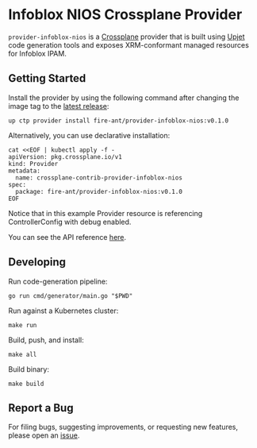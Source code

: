 # Infoblox NIOS Crossplane Provider

`provider-infoblox-nios` is a [Crossplane](https://crossplane.io/) provider that
is built using [Upjet](https://github.com/crossplane/upjet) code
generation tools and exposes XRM-conformant managed resources for
Infoblox IPAM.

## Getting Started

Install the provider by using the following command after changing the image tag
to the [latest release](https://marketplace.upbound.io/providers/fire-ant/provider-infoblox-nios):

```shell
up ctp provider install fire-ant/provider-infoblox-nios:v0.1.0
```

Alternatively, you can use declarative installation:

```shell
cat <<EOF | kubectl apply -f -
apiVersion: pkg.crossplane.io/v1
kind: Provider
metadata:
  name: crossplane-contrib-provider-infoblox-nios
spec:
  package: fire-ant/provider-infoblox-nios:v0.1.0
EOF
```

Notice that in this example Provider resource is referencing ControllerConfig with debug enabled.

You can see the API reference [here](https://doc.crds.dev/github.com/crossplane-contrib/provider-infoblox-nios).

## Developing

Run code-generation pipeline:

```console
go run cmd/generator/main.go "$PWD"
```

Run against a Kubernetes cluster:

```console
make run
```

Build, push, and install:

```console
make all
```

Build binary:

```console
make build
```

## Report a Bug

For filing bugs, suggesting improvements, or requesting new features, please
open an [issue](https://github.com/crossplane-contrib/provider-infoblox-nios/issues).
